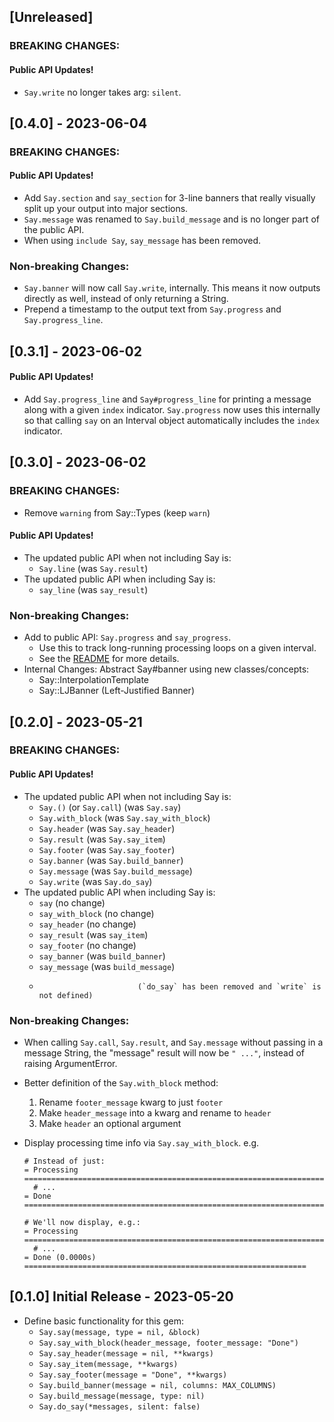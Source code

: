 ## [Unreleased]

### BREAKING CHANGES:

#### Public API Updates!
- `Say.write` no longer takes arg: `silent`.

## [0.4.0] - 2023-06-04

### BREAKING CHANGES:

#### Public API Updates!
- Add `Say.section` and `say_section` for 3-line banners that really visually split up your output into major sections.
- `Say.message` was renamed to `Say.build_message` and is no longer part of the public API.
- When using `include Say`, `say_message` has been removed.

### Non-breaking Changes:

- `Say.banner` will now call `Say.write`, internally. This means it now outputs directly as well, instead of only returning a String.
- Prepend a timestamp to the output text from `Say.progress` and `Say.progress_line`.

## [0.3.1] - 2023-06-02

#### Public API Updates!
- Add `Say.progress_line` and `Say#progress_line` for printing a message along with a given `index` indicator. `Say.progress` now uses this internally so that calling `say` on an Interval object automatically includes the `index` indicator.

## [0.3.0] - 2023-06-02

### BREAKING CHANGES:
- Remove `warning` from Say::Types (keep `warn`)

#### Public API Updates!
- The updated public API when not including Say is:
  - `Say.line`                (was `Say.result`)
- The updated public API when including Say is:
  - `say_line`                (was `say_result`)

### Non-breaking Changes:
- Add to public API: `Say.progress` and `say_progress`.
  - Use this to track long-running processing loops on a given interval.
  - See the [README](https://github.com/pdobb/say#progress-tracking) for more details.
- Internal Changes: Abstract Say#banner using new classes/concepts:
  - Say::InterpolationTemplate
  - Say::LJBanner (Left-Justified Banner)

## [0.2.0] - 2023-05-21

### BREAKING CHANGES:

#### Public API Updates!
- The updated public API when not including Say is:
  - `Say.()` (or `Say.call`)  (was `Say.say`)
  - `Say.with_block`          (was `Say.say_with_block`)
  - `Say.header`              (was `Say.say_header`)
  - `Say.result`              (was `Say.say_item`)
  - `Say.footer`              (was `Say.say_footer`)
  - `Say.banner`              (was `Say.build_banner`)
  - `Say.message`             (was `Say.build_message`)
  - `Say.write`               (was `Say.do_say`)
- The updated public API when including Say is:
  - `say`                     (no change)
  - `say_with_block`          (no change)
  - `say_header`              (no change)
  - `say_result`              (was `say_item`)
  - `say_footer`              (no change)
  - `say_banner`              (was `build_banner`)
  - `say_message`             (was `build_message`)
  -                           (`do_say` has been removed and `write` is not defined)

### Non-breaking Changes:
- When calling `Say.call`, `Say.result`, and `Say.message` without passing in a message String, the "message" result will now be `" ..."`, instead of raising ArgumentError.

- Better definition of the `Say.with_block` method:
  1. Rename `footer_message` kwarg to just `footer`
  2. Make `header_message` into a kwarg and rename to `header`
  3. Make `header` an optional argument

- Display processing time info via `Say.say_with_block`. e.g.
    ```
    # Instead of just:
    = Processing ===================================================================
      # ...
    = Done =========================================================================

    # We'll now display, e.g.:
    = Processing ===================================================================
      # ...
    = Done (0.0000s) ===============================================================
    ```

## [0.1.0] Initial Release - 2023-05-20

- Define basic functionality for this gem:
  - `Say.say(message, type = nil, &block)`
  - `Say.say_with_block(header_message, footer_message: "Done")`
  - `Say.say_header(message = nil, **kwargs)`
  - `Say.say_item(message, **kwargs)`
  - `Say.say_footer(message = "Done", **kwargs)`
  - `Say.build_banner(message = nil, columns: MAX_COLUMNS)`
  - `Say.build_message(message, type: nil)`
  - `Say.do_say(*messages, silent: false)`
